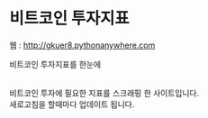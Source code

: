 # 비트코인 투자지표<br>
웹 : http://gkuer8.pythonanywhere.com<br>


비트코인 투자지표를 한눈에<br><br>

비트코인 투자에 필요한 지표를 스크래핑 한 사이트입니다.<br>
새로고침을 할때마다 업데이트 됩니다.
<br><br><br><br><br><br><br>
